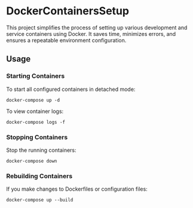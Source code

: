 # DockerContainersSetup

This project simplifies the process of setting up various development and service containers using Docker. It saves time, minimizes errors, and ensures a repeatable environment configuration.

## Usage

### Starting Containers

To start all configured containers in detached mode:

  `docker-compose up -d`

To view container logs:

  `docker-compose logs -f`

### Stopping Containers

Stop the running containers:

  `docker-compose down`

### Rebuilding Containers

If you make changes to Dockerfiles or configuration files:

  `docker-compose up --build`
